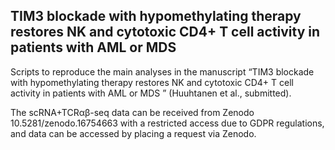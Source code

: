 ## TIM3 blockade with hypomethylating therapy restores NK and cytotoxic CD4+ T cell activity in patients with AML or MDS 

Scripts to reproduce the main analyses in the manuscript “TIM3 blockade with hypomethylating therapy restores NK and cytotoxic CD4+ T cell activity in patients with AML or MDS ” (Huuhtanen et al., submitted).

The scRNA+TCRαβ-seq data can be received from Zenodo 10.5281/zenodo.16754663 with a restricted access due to GDPR regulations, and data can be accessed by placing a request via Zenodo.
